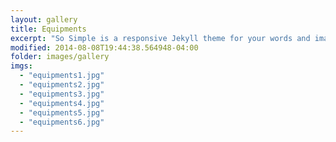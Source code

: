 ```yaml
---
layout: gallery
title: Equipments
excerpt: "So Simple is a responsive Jekyll theme for your words and images."
modified: 2014-08-08T19:44:38.564948-04:00
folder: images/gallery
imgs: 
  - "equipments1.jpg"
  - "equipments2.jpg"
  - "equipments3.jpg"
  - "equipments4.jpg"
  - "equipments5.jpg"
  - "equipments6.jpg"
---
```

